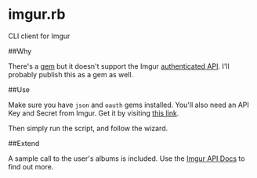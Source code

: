 imgur.rb
========

CLI client for Imgur

##Why

There's a [gem](https://rubygems.org/gems/imgur) but it doesn't support the Imgur [authenticated API](http://api.imgur.com/resources_auth). I'll probably publish this as a gem as well.

##Use

Make sure you have `json` and `oauth` gems installed. You'll also need an API Key and Secret from Imgur. Get it by visiting [this link](http://imgur.com/register/api_oauth). 

Then simply run the script, and follow the wizard.

##Extend

A sample call to the user's albums is included. Use the [Imgur API Docs](http://imgur.com/register/api_oauth) to find out more. 